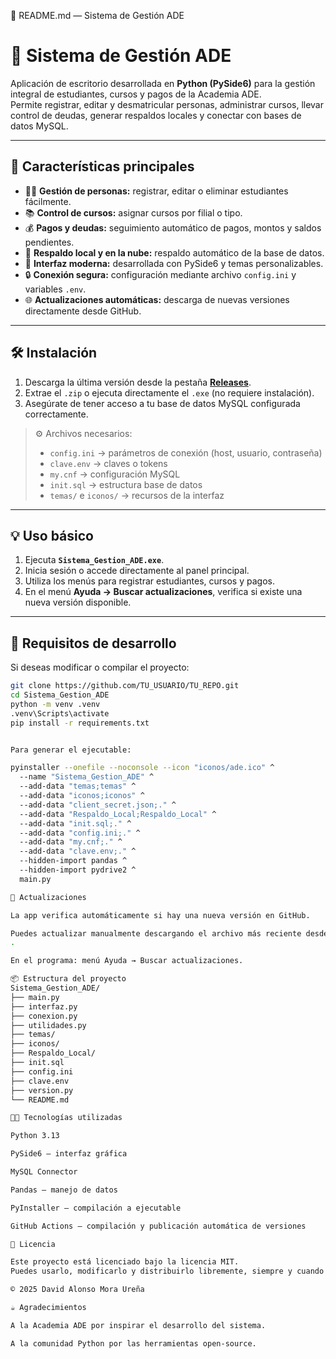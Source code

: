 📘 README.md — Sistema de Gestión ADE
# 🧩 Sistema de Gestión ADE

Aplicación de escritorio desarrollada en **Python (PySide6)** para la gestión integral de estudiantes, cursos y pagos de la Academia ADE.  
Permite registrar, editar y desmatricular personas, administrar cursos, llevar control de deudas, generar respaldos locales y conectar con bases de datos MySQL.

---

## 🚀 Características principales

- 🧍‍♂️ **Gestión de personas:** registrar, editar o eliminar estudiantes fácilmente.  
- 📚 **Control de cursos:** asignar cursos por filial o tipo.  
- 💰 **Pagos y deudas:** seguimiento automático de pagos, montos y saldos pendientes.  
- 🧾 **Respaldo local y en la nube:** respaldo automático de la base de datos.  
- 🎨 **Interfaz moderna:** desarrollada con PySide6 y temas personalizables.  
- 🔒 **Conexión segura:** configuración mediante archivo `config.ini` y variables `.env`.  
- 🌐 **Actualizaciones automáticas:** descarga de nuevas versiones directamente desde GitHub.

---

## 🛠️ Instalación

1. Descarga la última versión desde la pestaña **[Releases](https://github.com/TU_USUARIO/TU_REPO/releases)**.  
2. Extrae el `.zip` o ejecuta directamente el `.exe` (no requiere instalación).  
3. Asegúrate de tener acceso a tu base de datos MySQL configurada correctamente.  

> ⚙️ Archivos necesarios:
> - `config.ini` → parámetros de conexión (host, usuario, contraseña)
> - `clave.env` → claves o tokens
> - `my.cnf` → configuración MySQL
> - `init.sql` → estructura base de datos
> - `temas/` e `iconos/` → recursos de la interfaz

---

## 💡 Uso básico

1. Ejecuta **`Sistema_Gestion_ADE.exe`**.  
2. Inicia sesión o accede directamente al panel principal.  
3. Utiliza los menús para registrar estudiantes, cursos y pagos.  
4. En el menú **Ayuda → Buscar actualizaciones**, verifica si existe una nueva versión disponible.

---

## 🧰 Requisitos de desarrollo

Si deseas modificar o compilar el proyecto:

```bash
git clone https://github.com/TU_USUARIO/TU_REPO.git
cd Sistema_Gestion_ADE
python -m venv .venv
.venv\Scripts\activate
pip install -r requirements.txt


Para generar el ejecutable:

pyinstaller --onefile --noconsole --icon "iconos/ade.ico" ^
  --name "Sistema_Gestion_ADE" ^
  --add-data "temas;temas" ^
  --add-data "iconos;iconos" ^
  --add-data "client_secret.json;." ^
  --add-data "Respaldo_Local;Respaldo_Local" ^
  --add-data "init.sql;." ^
  --add-data "config.ini;." ^
  --add-data "my.cnf;." ^
  --add-data "clave.env;." ^
  --hidden-import pandas ^
  --hidden-import pydrive2 ^
  main.py

🔄 Actualizaciones

La app verifica automáticamente si hay una nueva versión en GitHub.

Puedes actualizar manualmente descargando el archivo más reciente desde la sección Releases
.

En el programa: menú Ayuda → Buscar actualizaciones.

📦 Estructura del proyecto
Sistema_Gestion_ADE/
├── main.py
├── interfaz.py
├── conexion.py
├── utilidades.py
├── temas/
├── iconos/
├── Respaldo_Local/
├── init.sql
├── config.ini
├── clave.env
├── version.py
└── README.md

🧑‍💻 Tecnologías utilizadas

Python 3.13

PySide6 – interfaz gráfica

MySQL Connector

Pandas – manejo de datos

PyInstaller – compilación a ejecutable

GitHub Actions – compilación y publicación automática de versiones

📄 Licencia

Este proyecto está licenciado bajo la licencia MIT.
Puedes usarlo, modificarlo y distribuirlo libremente, siempre y cuando mantengas el aviso de copyright.

© 2025 David Alonso Mora Ureña

☕ Agradecimientos

A la Academia ADE por inspirar el desarrollo del sistema.

A la comunidad Python por las herramientas open-source.
